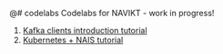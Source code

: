 @# codelabs
Codelabs for NAVIKT - work in progress! 

1.  [Kafka clients introduction tutorial](https://navikt.github.io/codelabs/kafka-clients-intro)
2. [Kubernetes + NAIS tutorial](https://navikt.github.io/codelabs/k8s-nais-tutorial) 

